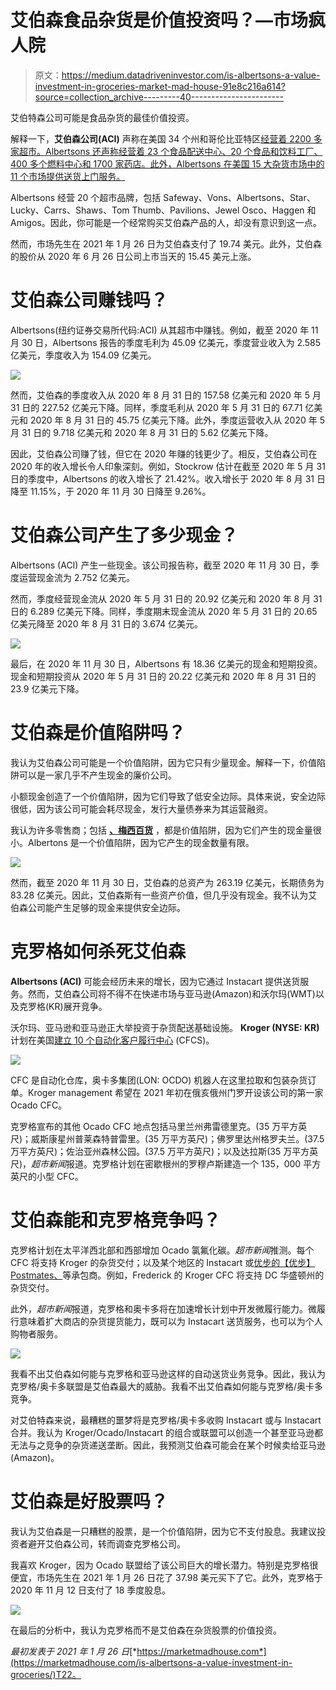 # 艾伯森食品杂货是价值投资吗？—市场疯人院

> 原文：<https://medium.datadriveninvestor.com/is-albertsons-a-value-investment-in-groceries-market-mad-house-91e8c216a614?source=collection_archive---------40----------------------->

艾伯特森公司可能是食品杂货的最佳价值投资。

解释一下，**艾伯森公司(ACI)** 声称在美国 34 个州和哥伦比亚特区[经营着 2200 多家超市。Albertsons 还声称经营着 23 个食品配送中心、20 个食品和饮料工厂、400 多个燃料中心和 1700 家药店。此外，Albertsons 在美国 15 大杂货市场中的 11 个市场提供送货上门服务。](https://marketmadhouse.com/is-albertsons-a-value-investment-in-groceries/On%20Wednesday%20afternoon,%20a%20thin%20line%20of%20U.S.%20Capitol%20Police,%20with%20only%20a%20few%20riot%20shields%20between%20them%20and%20a%20knot%20of%20angry%20protesters,%20engaged%20in%20hand-to-hand%20combat%20with%20rioters%20on%20the%20steps%20of%20the%20West%20Front.%20They%20struggled%20with%20a%20flimsy%20set%20of%20barricades)

Albertsons 经营 20 个超市品牌，包括 Safeway、Vons、Albertsons、Star、Lucky、Carrs、Shaws、Tom Thumb、Pavilions、Jewel Osco、Haggen 和 Amigos。因此，你可能是一个经常购买艾伯森产品的人，却没有意识到这一点。

然而，市场先生在 2021 年 1 月 26 日为艾伯森支付了 19.74 美元。此外，艾伯森的股价从 2020 年 6 月 26 日公司上市当天的 15.45 美元上涨。

# 艾伯森公司赚钱吗？

Albertsons(纽约证券交易所代码:ACI) 从其超市中赚钱。例如，截至 2020 年 11 月 30 日，Albertsons 报告的季度毛利为 45.09 亿美元，季度营业收入为 2.585 亿美元，季度收入为 154.09 亿美元。

![](img/d04e1badb8c53cd9d8d3bc128a651de7.png)

然而，艾伯森的季度收入从 2020 年 8 月 31 日的 157.58 亿美元和 2020 年 5 月 31 日的 227.52 亿美元下降。同样，季度毛利从 2020 年 5 月 31 日的 67.71 亿美元和 2020 年 8 月 31 日的 45.75 亿美元下降。此外，季度运营收入从 2020 年 5 月 31 日的 9.718 亿美元和 2020 年 8 月 31 日的 5.62 亿美元下降。

因此，艾伯森公司赚了钱，但它在 2020 年赚的钱更少了。相反，艾伯森公司在 2020 年的收入增长令人印象深刻。例如，Stockrow 估计在截至 2020 年 5 月 31 日的季度中，Albertsons 的收入增长了 21.42%。收入增长于 2020 年 8 月 31 日降至 11.15%，于 2020 年 11 月 30 日降至 9.26%。

# 艾伯森公司产生了多少现金？

Albertsons (ACI) 产生一些现金。该公司报告称，截至 2020 年 11 月 30 日，季度运营现金流为 2.752 亿美元。

然而，季度经营现金流从 2020 年 5 月 31 日的 20.92 亿美元和 2020 年 8 月 31 日的 6.289 亿美元下降。同样，季度期末现金流从 2020 年 5 月 31 日的 20.65 亿美元降至 2020 年 8 月 31 日的 3.674 亿美元。

![](img/96f9c6e4608e08f0e20815c933d822df.png)

最后，在 2020 年 11 月 30 日，Albertsons 有 18.36 亿美元的现金和短期投资。现金和短期投资从 2020 年 5 月 31 日的 20.22 亿美元和 2020 年 8 月 31 日的 23.9 亿美元下降。

# 艾伯森是价值陷阱吗？

我认为艾伯森公司可能是一个价值陷阱，因为它只有少量现金。解释一下，价值陷阱可以是一家几乎不产生现金的廉价公司。

小额现金创造了一个价值陷阱，因为它们导致了低安全边际。具体来说，安全边际很低，因为该公司可能会耗尽现金，发行大量债券来为其运营融资。

我认为许多零售商；包括 [**、梅西百货**](https://marketmadhouse.com/how-fast-can-macys-m-die/) ，都是价值陷阱，因为它们产生的现金量很小。Albertons 是一个价值陷阱，因为它产生的现金数量有限。

![](img/43cce080b57100fd88c31e73dd8ece47.png)

然而，截至 2020 年 11 月 30 日，艾伯森的总资产为 263.19 亿美元，长期债务为 83.28 亿美元。因此，艾伯森斯有一些资产价值，但几乎没有现金。我不认为艾伯森公司能产生足够的现金来提供安全边际。

# 克罗格如何杀死艾伯森

**Albertsons (ACI)** 可能会经历未来的增长，因为它通过 Instacart 提供送货服务。然而，艾伯森公司将不得不在快递市场与亚马逊(Amazon)和沃尔玛(WMT)以及克罗格(KR)展开竞争。

沃尔玛、亚马逊和亚马逊正大举投资于杂货配送基础设施。 **Kroger (NYSE: KR)** 计划在美国[建立 10 个自动化客户履行中心](https://www.supermarketnews.com/online-retail/kroger-plans-10th-ocado-automated-warehouse) (CFCS)。

![](img/f5a6f6775f7ed2771043d40364c1188a.png)

CFC 是自动化仓库，奥卡多集团(LON: OCDO) 机器人在这里拉取和包装杂货订单。Kroger management 希望在 2021 年初在俄亥俄州门罗开设该公司的第一家 Ocado CFC。

克罗格宣布的其他 Ocado CFC 地点包括马里兰州弗雷德里克。(35 万平方英尺)；威斯康星州普莱森特普雷里。(35 万平方英尺)；佛罗里达州格罗夫兰。(37.5 万平方英尺)；佐治亚州森林公园。(37.5 万平方英尺)；以及达拉斯(35 万平方英尺)，*超市新闻*报道。克罗格计划在密歇根州的罗穆卢斯建造一个 135，000 平方英尺的小型 CFC。

# 艾伯森能和克罗格竞争吗？

克罗格计划在太平洋西北部和西部增加 Ocado 氯氟化碳。*超市新闻*推测。每个 CFC 将支持 Kroger 的杂货交付；以及某个地区的 Instacart 或[优步的【优步】Postmates、](https://marketmadhouse.com/will-uber-uber-make-money-with-postmates/)等承包商。例如，Frederick 的 Kroger CFC 将支持 DC 华盛顿州的杂货交付。

此外，*超市新闻*报道，克罗格和奥卡多将在加速增长计划中开发微履行能力。微履行意味着扩大商店的杂货提货能力，既可以为 Instacart 送货服务，也可以为个人购物者服务。

![](img/a8784c117e82777f3724455d5d66c871.png)

我看不出艾伯森如何能与克罗格和亚马逊这样的自动送货业务竞争。因此，我认为克罗格/奥卡多联盟是艾伯森最大的威胁。我看不出艾伯森如何能与克罗格/奥卡多竞争。

对艾伯特森来说，最糟糕的噩梦将是克罗格/奥卡多收购 Instacart 或与 Instacart 合并。我认为 Kroger/Ocado/Instacart 的组合或联盟可以创造一个甚至亚马逊都无法与之竞争的杂货递送垄断。因此，我预测艾伯森可能会在某个时候卖给亚马逊(Amazon)。

# 艾伯森是好股票吗？

我认为艾伯森是一只糟糕的股票，是一个价值陷阱，因为它不支付股息。我建议投资者避开艾伯森公司，转而调查克罗格公司。

我喜欢 Kroger，因为 Ocado 联盟给了该公司巨大的增长潜力。特别是克罗格很便宜，市场先生在 2021 年 1 月 26 日花了 37.98 美元买下了它。此外，克罗格于 2020 年 11 月 12 日支付了 18 季度股息。

![](img/ec74625dbe157127a32015325508cf0e.png)

在最后的分析中，我认为克罗格而不是艾伯森在杂货股票的价值投资。

*最初发表于 2021 年 1 月 26 日*[*https://marketmadhouse.com*](https://marketmadhouse.com/is-albertsons-a-value-investment-in-groceries/)T22。